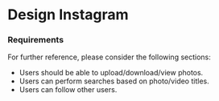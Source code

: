 # Design Instagram

### Requirements

For further reference, please consider the following sections:

* Users should be able to upload/download/view photos.
* Users can perform searches based on photo/video titles.
* Users can follow other users.

